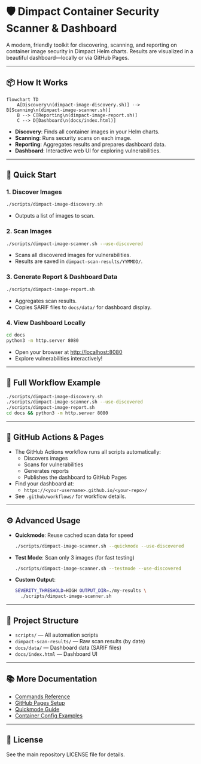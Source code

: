 # 🛡️ Dimpact Container Security Scanner & Dashboard

A modern, friendly toolkit for discovering, scanning, and reporting on
container image security in Dimpact Helm charts. Results are visualized
in a beautiful dashboard—locally or via GitHub Pages.

---

## 📦 How It Works

```mermaid
flowchart TD
    A[Discovery\n(dimpact-image-discovery.sh)] --> B[Scanning\n(dimpact-image-scanner.sh)]
    B --> C[Reporting\n(dimpact-image-report.sh)]
    C --> D[Dashboard\n(docs/index.html)]
```

- **Discovery**: Finds all container images in your Helm charts.
- **Scanning**: Runs security scans on each image.
- **Reporting**: Aggregates results and prepares dashboard data.
- **Dashboard**: Interactive web UI for exploring vulnerabilities.

---

## 🚀 Quick Start

### 1. Discover Images

```bash
./scripts/dimpact-image-discovery.sh
```

- Outputs a list of images to scan.

### 2. Scan Images

```bash
./scripts/dimpact-image-scanner.sh --use-discovered
```

- Scans all discovered images for vulnerabilities.
- Results are saved in `dimpact-scan-results/YYMMDD/`.

### 3. Generate Report & Dashboard Data

```bash
./scripts/dimpact-image-report.sh
```

- Aggregates scan results.
- Copies SARIF files to `docs/data/` for dashboard display.

### 4. View Dashboard Locally

```bash
cd docs
python3 -m http.server 8080
```

- Open your browser at [http://localhost:8080](http://localhost:8080)
- Explore vulnerabilities interactively!

---

## 🔄 Full Workflow Example

```bash
./scripts/dimpact-image-discovery.sh
./scripts/dimpact-image-scanner.sh --use-discovered
./scripts/dimpact-image-report.sh
cd docs && python3 -m http.server 8080
```

---

## 🤖 GitHub Actions & Pages

- The GitHub Actions workflow runs all scripts automatically:
  - Discovers images
  - Scans for vulnerabilities
  - Generates reports
  - Publishes the dashboard to GitHub Pages
- Find your dashboard at:
  - `https://<your-username>.github.io/<your-repo>/`
- See `.github/workflows/` for workflow details.

---

## ⚙️ Advanced Usage

- **Quickmode**: Reuse cached scan data for speed

  ```bash
  ./scripts/dimpact-image-scanner.sh --quickmode --use-discovered
  ```

- **Test Mode**: Scan only 3 images (for fast testing)

  ```bash
  ./scripts/dimpact-image-scanner.sh --testmode --use-discovered
  ```

- **Custom Output**:

  ```bash
  SEVERITY_THRESHOLD=HIGH OUTPUT_DIR=./my-results \
    ./scripts/dimpact-image-scanner.sh
  ```

---

## 📁 Project Structure

- `scripts/` — All automation scripts
- `dimpact-scan-results/` — Raw scan results (by date)
- `docs/data/` — Dashboard data (SARIF files)
- `docs/index.html` — Dashboard UI

---

## 📚 More Documentation

- [Commands Reference](COMMANDS_REFERENCE.md)
- [GitHub Pages Setup](GITHUB_PAGES_SETUP.md)
- [Quickmode Guide](QUICKMODE_GUIDE.md)
- [Container Config Examples](CONTAINER_CONFIG_EXAMPLES.md)

---

## 📝 License

See the main repository LICENSE file for details.
